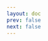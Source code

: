 ```yaml
---
layout: doc
prev: false
next: false
---
```


<CustomItemBox :item="{
  name: '防御栅栏',
  icon: '/wiki/item/kit_palisade.png',
  type: '建筑包',
  description: '',
  params: {
    stack: 1,
    durability: -1 
  },
  obtain: {
    found: [],
    npc: [],
    shop: [],
    gardening: []
  }
}" />
